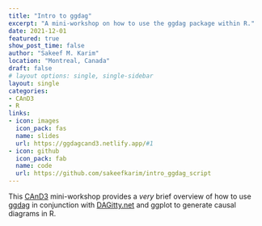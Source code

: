 ```yaml
---
title: "Intro to ggdag"
excerpt: "A mini-workshop on how to use the ggdag package within R."
date: 2021-12-01
featured: true
show_post_time: false
author: "Sakeef M. Karim"
location: "Montreal, Canada"
draft: false
# layout options: single, single-sidebar
layout: single
categories:
- CAnD3
- R
links:
- icon: images
  icon_pack: fas
  name: slides
  url: https://ggdagcand3.netlify.app/#1
- icon: github
  icon_pack: fab
  name: code
  url: https://github.com/sakeefkarim/intro_ggdag_script
---
```


This [CAnD3](https://www.mcgill.ca/cand3/) mini-workshop provides a _very_ brief overview of how to use [ggdag](https://ggdag.malco.io/reference/index.html) in conjunction with [DAGitty.net](http://www.dagitty.net/dags.html#) and ggplot to generate causal diagrams in R.
